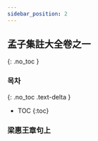 ```yaml
---
sidebar_position: 2
---
```


## 孟子集註大全卷之一
{: .no_toc }

### 목차
{: .no_toc .text-delta }

- TOC
{:toc}

### 梁惠王章句上

